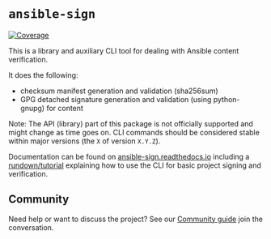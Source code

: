 # `ansible-sign`

[![Coverage](https://sonarcloud.io/api/project_badges/measure?project=ansible_ansible-sign&metric=coverage)](https://sonarcloud.io/summary/new_code?id=ansible_ansible-sign)

This is a library and auxiliary CLI tool for dealing with Ansible content
verification.

It does the following:

- checksum manifest generation and validation (sha256sum)
- GPG detached signature generation and validation (using python-gnupg) for
  content

Note: The API (library) part of this package is not officially supported and
might change as time goes on. CLI commands should be considered stable within
major versions (the `X` of version `X.Y.Z`).

Documentation can be found on [ansible-sign.readthedocs.io](https://ansible.readthedocs.io/projects/sign/en/latest/)
including a
[rundown/tutorial](https://ansible.readthedocs.io/projects/sign/en/latest/rundown.html)
explaining how to use the CLI for basic project signing and verification.

## Community

Need help or want to discuss the project? See our [Community guide](https://ansible.readthedocs.io/projects/sign/en/latest/community.html) join the conversation.
